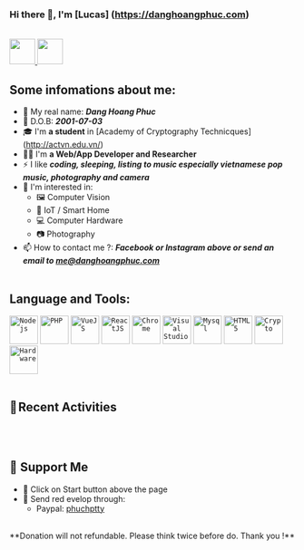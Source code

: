 ### Hi there 👋, I'm [Lucas] (https://danghoangphuc.com)

<br>
<a href="https://www.facebook.com/hoangphuchotboy" targe="_blank" title="Facebook">
   <img src="https://image.flaticon.com/icons/svg/1383/1383259.svg" width="45px" />
</a>
<a href="https://www.instagram.com/_phuc_bay_bong_/" targe="_blank" title="Instagram">
   <img src="https://image.flaticon.com/icons/svg/1383/1383263.svg" width="45px" />
</a>
<br>

## Some infomations about me: <br>
- 🧑 My real name: ***Dang Hoang Phuc***
- 🎂 D.O.B: ***2001-07-03***
- 🎓 I'm **a student** in [Academy of Cryptography Technicques] (http://actvn.edu.vn/)
- 👷‍♂️ I'm **a Web/App Developer and Researcher**
- ⚡ I like ***coding, sleeping, listing to music especially vietnamese pop music, photography and camera***
- 🙌 I'm interested in:
  - 🖼 Computer Vision
  - 🏡 IoT / Smart Home
  - 💻 Computer Hardware
  - 📷 Photography
- 📫 How to contact me ?: ***Facebook or Instagram above or send an email to [me@danghoangphuc.com](mailto:me@danghoangphuc.com)***
<br><br>

## Language and Tools: <br>
<code><img src="https://image.flaticon.com/icons/svg/919/919825.svg" width="50px" alt="Nodejs" title="Nodejs"/></code>
<code><img src="https://image.flaticon.com/icons/svg/2721/2721279.svg" width="50px" alt="PHP" title="PHP" /></code>
<code><img src="https://image.flaticon.com/icons/png/512/1183/1183622.png" width="50px" alt="VueJS" title="VueJS" /></code>
<code><img src="https://image.flaticon.com/icons/png/512/1183/1183621.png" width="50px" alt="ReactJS" title="ReactJS" /></code>
<code><img src="https://image.flaticon.com/icons/svg/220/220603.svg" width="50px" alt="Chrome" title="Chrome" /></code>
<code><img src="https://image.flaticon.com/icons/svg/906/906324.svg" width="50px" alt="Visual Studio" title="Visual Studio" /></code>
<code><img src="https://image.flaticon.com/icons/svg/1199/1199128.svg" width="50px" alt="Mysql" title="Mysql" /></code>
<code><img src="https://image.flaticon.com/icons/svg/1199/1199118.svg" width="50px" alt="HTML 5" title="HTML 5" /></code>
<code><img src="https://image.flaticon.com/icons/svg/74/74942.svg" width="50px" alt="Crypto" title="Crypto" /></code>
<code><img src="https://image.flaticon.com/icons/png/512/2729/2729197.png" width="50px" alt="Hardware" title="Hardware" /></code>
<br><br>

## 🧲 Recent Activities
<!--START_SECTION:activity-->

<!--END_SECTION:activity-->
<br><br>

<!--START_SECTION:waka-->
<!--END_SECTION:waka-->

## 💖 Support Me
- 🌟 Click on Start button above the page
- 🧧 Send red evelop through:
  - Paypal: [phuchptty](paypal.me/phuchptty)
<br>
**Donation will not refundable. Please think twice before do. Thank you !**
